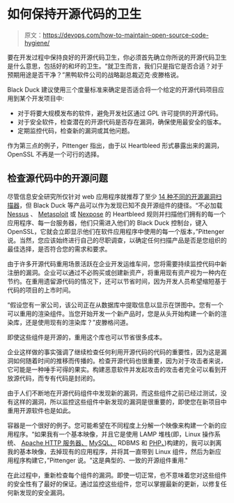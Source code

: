 # 如何保持开源代码的卫生

> 原文：<https://devops.com/how-to-maintain-open-source-code-hygiene/>

要在开发过程中保持良好的开源代码卫生，你必须首先确立你所说的开源代码卫生是什么意思，包括好的和坏的卫生。“就卫生而言，我们只是指它是否合适？对于预期用途是否干净？”黑鸭软件公司的战略副总裁迈克·皮滕格说。

Black Duck 建议使用三个度量标准来确定是否适合将一个给定的开源代码项目应用到某个开发项目中:

*   对于将要大规模发布的软件，避免开发社区通过 GPL 许可提供的开源代码。
*   对于安全软件，检查潜在的开源代码是否存在漏洞，确保使用最安全的版本。
*   定期监控代码，检查新的漏洞或其他问题。

作为第三点的例子，Pittenger 指出，由于以 Heartbleed 形式暴露出来的漏洞，OpenSSL 不再是一个可行的选择。

## 检查源代码中的开源问题

尽管信息安全研究所仅针对 web 应用程序就推荐了至少 [14 种不同的开源漏洞扫描器](http://resources.infosecinstitute.com/14-popular-web-application-vulnerability-scanners/)，但 Black Duck 等产品可以作为发现已知不良开源组件的捷径。“不必加载 [Nessus](https://www.tenable.com/products/nessus-vulnerability-scanner) 、 [Metasploit](http://www.metasploit.com/) 或 [Nexpose](http://www.rapid7.com/products/nexpose/) 的 Heartbleed 规则并扫描他们拥有的每一个应用程序、每一台服务器，他们只需进入他们的 Black Duck 控制台，键入 OpenSSL，它就会立即显示他们在软件应用程序中使用的每一个版本，”Pittenger 说。当然，您应该始终进行自己的尽职调查，以确定任何扫描产品是否是您组织的最佳选择，是否符合您的需求和要求。

由于许多开源代码重用场景活跃在企业开发运维车间，您将需要持续监控代码中新注册的漏洞。企业可以通过不必购买或创建新资产，将重用现有资产视为一种内在节约。在重用遗留源代码的情况下，还可以节省时间，因为开发人员希望缩短基于代码的项目的上市时间。

“假设您有一家公司，该公司正在从数据库中提取信息以显示在饼图中。您有一个可以重用的渲染组件。当您开始开发一个新产品时，您是从头开始构建一个新的渲染库，还是使用现有的渲染库？”皮滕格问道。

即使这些组件是开源的，重用这个库也可以节省很多成本。

企业这样做的事实强调了继续检查任何利用开源代码的代码的重要性，因为这是漏洞如何随着时间的推移而传播的。检查开源代码也很重要，因为对于攻击者来说，它可能是一种唾手可得的果实。构建恶意软件并发起攻击的攻击者完全可以看到开放源代码，而专有代码是封闭的。

由于人们不断地在开源代码组件中发现新的漏洞，而这些组件之前已经过测试，没有这样的漏洞，所以监控这些组件中新发现的漏洞是很重要的，即使您在新项目中重用开源软件也是如此。

容器是一个很好的例子。您可能希望在不同程度上分解一个映像来构建一个新的应用程序。“如果我有一个基本映像，并且它是使用 LAMP 堆栈(即，Linux 操作系统、 [Apache HTTP 服务器、](https://httpd.apache.org/) [MySQL、](https://www.mysql.com/) RDBMS 和 [PHP、](https://secure.php.net/))构建的，我可以剥离我的基本映像，去掉现有的应用程序，并将其一直带到 Linux 组件，然后为新应用程序构建它，”Pittenger 说。"这是典型的、一致的开源组件重用."

在此过程中，重新检查每个组件的漏洞。即使一切正常，也不意味着您对这些组件的安全性有了最好的保证。通过监控这些组件，您可以掌握最新的更新，以修复任何新发现的安全漏洞。